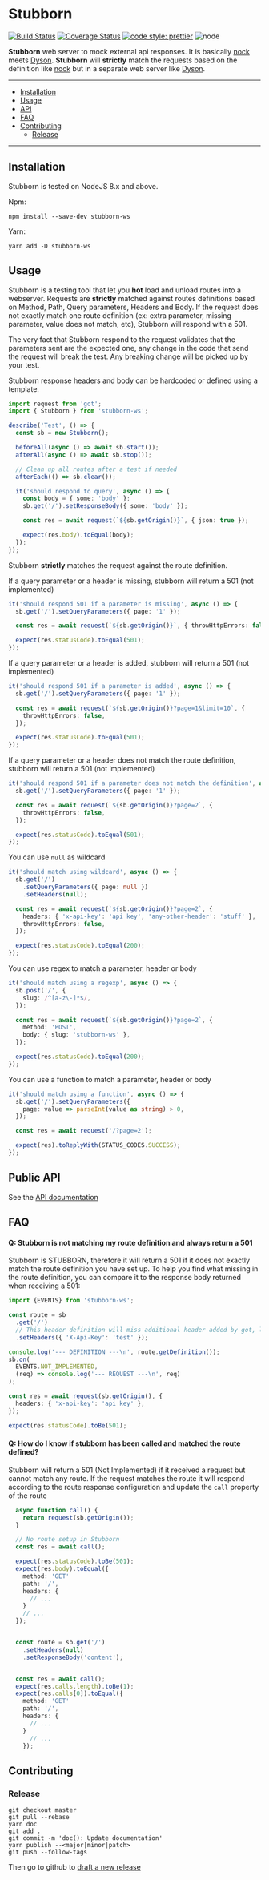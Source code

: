 # Stubborn

[![Build Status](https://travis-ci.org/ybonnefond/stubborn.svg?branch=master)](https://travis-ci.org/ybonnefond/stubborn) [![Coverage Status](https://coveralls.io/repos/github/ybonnefond/stubborn/badge.svg?branch=master)](https://coveralls.io/github/ybonnefond/stubborn?branch=master)
[![code style: prettier](https://img.shields.io/badge/code_style-prettier-ff69b4.svg?style=flat-square)](https://github.com/prettier/prettier)
![node](https://img.shields.io/node/v/stubborn-ws.svg)

**Stubborn** web server to mock external api responses. It is basically [nock](https://github.com/nock/nock) meets [Dyson](https://github.com/webpro/dyson). **Stubborn** will **strictly** match the requests based on the definition like [nock](https://github.com/nock/nock) but in a separate web server like [Dyson](https://github.com/webpro/dyson).

<hr />

- [Installation](#installation)
- [Usage](#usage)
- [API](#public-api)
- [FAQ](#faq)
- [Contributing](#contributing)
  - [Release](#release)

<hr />

## Installation

Stubborn is tested on NodeJS 8.x and above.

Npm:

```
npm install --save-dev stubborn-ws
```

Yarn:

```
yarn add -D stubborn-ws
```

## Usage

Stubborn is a testing tool that let you **hot** load and unload routes into a webserver.
Requests are **strictly** matched against routes definitions based on Method, Path, Query parameters, Headers and Body.
If the request does not exactly match one route definition (ex: extra parameter, missing parameter, value does not match, etc), Stubborn will respond with a 501.

The very fact that Stubborn respond to the request validates that the parameters sent are the expected one, any change in the code that send the request will break the test. Any breaking change will be picked up by your test.

Stubborn response headers and body can be hardcoded or defined using a template.

```typescript
import request from 'got';
import { Stubborn } from 'stubborn-ws';

describe('Test', () => {
  const sb = new Stubborn();

  beforeAll(async () => await sb.start());
  afterAll(async () => await sb.stop());

  // Clean up all routes after a test if needed
  afterEach(() => sb.clear());

  it('should respond to query', async () => {
    const body = { some: 'body' };
    sb.get('/').setResponseBody({ some: 'body' });

    const res = await request(`${sb.getOrigin()}`, { json: true });

    expect(res.body).toEqual(body);
  });
});
```

Stubborn **strictly** matches the request against the route definition.

If a query parameter or a header is missing, stubborn will return a 501 (not implemented)

```typescript
it('should respond 501 if a parameter is missing', async () => {
  sb.get('/').setQueryParameters({ page: '1' });

  const res = await request(`${sb.getOrigin()}`, { throwHttpErrors: false });

  expect(res.statusCode).toEqual(501);
});
```

If a query parameter or a header is added, stubborn will return a 501 (not implemented)

```typescript
it('should respond 501 if a parameter is added', async () => {
  sb.get('/').setQueryParameters({ page: '1' });

  const res = await request(`${sb.getOrigin()}?page=1&limit=10`, {
    throwHttpErrors: false,
  });

  expect(res.statusCode).toEqual(501);
});
```

If a query parameter or a header does not match the route definition, stubborn will return a 501 (not implemented)

```typescript
it('should respond 501 if a parameter does not match the definition', async () => {
  sb.get('/').setQueryParameters({ page: '1' });

  const res = await request(`${sb.getOrigin()}?page=2`, {
    throwHttpErrors: false,
  });

  expect(res.statusCode).toEqual(501);
});
```

You can use `null` as wildcard

```typescript
it('should match using wildcard', async () => {
  sb.get('/')
    .setQueryParameters({ page: null })
    .setHeaders(null);

  const res = await request(`${sb.getOrigin()}?page=2`, {
    headers: { 'x-api-key': 'api key', 'any-other-header': 'stuff' },
    throwHttpErrors: false,
  });

  expect(res.statusCode).toEqual(200);
});
```

You can use regex to match a parameter, header or body

```typescript
it('should match using a regexp', async () => {
  sb.post('/', {
    slug: /^[a-z\-]*$/,
  });

  const res = await request(`${sb.getOrigin()}?page=2`, {
    method: 'POST',
    body: { slug: 'stubborn-ws' },
  });

  expect(res.statusCode).toEqual(200);
});
```

You can use a function to match a parameter, header or body

```typescript
it('should match using a function', async () => {
  sb.get('/').setQueryParameters({
    page: value => parseInt(value as string) > 0,
  });

  const res = await request('/?page=2');

  expect(res).toReplyWith(STATUS_CODES.SUCCESS);
});
```

## Public API

See the [API documentation](https://ybonnefond.github.io/stubborn/)

## FAQ

#### Q: Stubborn is not matching my route definition and always return a 501

Stubborn is STUBBORN, therefore it will return a 501 if it does not exactly match the route definition you have set up.
To help you find what missing in the route definition, you can compare it to the response body returned when receiving a 501:

```typescript
import {EVENTS} from 'stubborn-ws';

const route = sb
  .get('/')
  // This header definition will miss additional header added by got, like user-agent, connexion, etc...
  .setHeaders({ 'X-Api-Key': 'test' });

console.log('--- DEFINITION ---\n', route.getDefinition());
sb.on(
  EVENTS.NOT_IMPLEMENTED, 
  (req) => console.log('--- REQUEST ---\n', req)
);

const res = await request(sb.getOrigin(), {
  headers: { 'x-api-key': 'api key' },
});

expect(res.statusCode).toBe(501);

```

#### Q: How do I know if stubborn has been called and matched the route defined?

Stubborn will return a 501 (Not Implemented) if it received a request but cannot match any route.
If the request matches the route it will respond according to the route response configuration and update the `call` property of the route

```typescript
  async function call() {
    return request(sb.getOrigin());
  }

  // No route setup in Stubborn
  const res = await call();

  expect(res.statusCode).toBe(501);
  expect(res.body).toEqual({
    method: 'GET'
    path: '/',
    headers: {
      // ...
    }
    // ...
  });


  const route = sb.get('/')
    .setHeaders(null)
    .setResponseBody('content');


  const res = await call();
  expect(res.calls.length).toBe(1);
  expect(res.calls[0]).toEqual({
    method: 'GET'
    path: '/',
    headers: {
      // ...
    }
      // ...
    });
```

## Contributing

### Release

```
git checkout master
git pull --rebase
yarn doc
git add .
git commit -m 'doc(): Update documentation'
yarn publish --<major|minor|patch>
git push --follow-tags
```

Then go to github to [draft a new release](https://github.com/ybonnefond/stubborn/releases/new)
